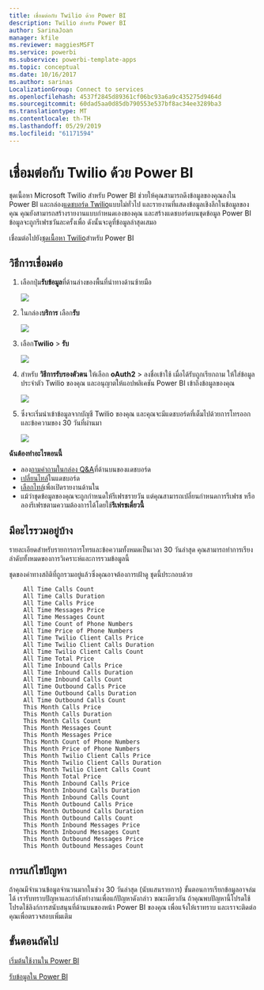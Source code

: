 ```yaml
---
title: เชื่อมต่อกับ Twilio ด้วย Power BI
description: Twilio สำหรับ Power BI
author: SarinaJoan
manager: kfile
ms.reviewer: maggiesMSFT
ms.service: powerbi
ms.subservice: powerbi-template-apps
ms.topic: conceptual
ms.date: 10/16/2017
ms.author: sarinas
LocalizationGroup: Connect to services
ms.openlocfilehash: 4537f2845d89361cf06bc93a6a9c435275d9464d
ms.sourcegitcommit: 60dad5aa0d85db790553e537bf8ac34ee3289ba3
ms.translationtype: MT
ms.contentlocale: th-TH
ms.lasthandoff: 05/29/2019
ms.locfileid: "61171594"
---
```

# <a name="connect-to-twilio-with-power-bi"></a>เชื่อมต่อกับ Twilio ด้วย Power BI
ชุดเนื้อหา Microsoft Twilio สำหรับ Power BI ช่วยให้คุณสามารถดึงข้อมูลของคุณลงใน Power BI และกล่อง[แดชบอร์ด Twilio](https://powerbi.microsoft.com/integrations/twilio)แบบไม่ทั่วไป และรายงานที่แสดงข้อมูลเชิงลึกในข้อมูลของคุณ คุณยังสามารถสร้างรายงานแบบกำหนดเองของคุณ และสร้างแดชบอร์ดบนชุดข้อมูล Power BI ข้อมูลจะถูกรีเฟรชวันละครั้งเพื่อ ดังนั้นจะดูที่ข้อมูลล่าสุดเสมอ

เชื่อมต่อไปยัง[ชุดเนื้อหา Twilio](https://app.powerbi.com/getdata/services/twilio)สำหรับ Power BI

## <a name="how-to-connect"></a>วิธีการเชื่อมต่อ
1. เลือกปุ่ม**รับข้อมูล**ที่ด้านล่างของพื้นที่นำทางด้านซ้ายมือ
   
   ![](media/service-connect-to-twilio/pbi_getdata.png) 
2. ในกล่อง**บริการ** เลือก**รับ**
   
   ![](media/service-connect-to-twilio/pbi_getservices.png) 
3. เลือก**Twilio** \> **รับ**
   
   ![](media/service-connect-to-twilio/twilio.png)
4. สำหรับ **วิธีการรับรองตัวตน** ให้เลือก **oAuth2** \> ลงชื่อเข้าใช้ เมื่อได้รับถูกเรียกถาม ให้ใส่ข้อมูลประจำตัว Twilio ของคุณ และอนุญาตให้แอปพลิเคชัน Power BI เข้าถึงข้อมูลของคุณ
   
   ![](media/service-connect-to-twilio/pbi_twilio_login.png)
5. ซึ่งจะเริ่มนำเข้าข้อมูลจากบัญชี Twilio ของคุณ และคุณจะมีแดชบอร์ดที่เต็มไปด้วยการโทรออกและข้อความของ 30 วันที่ผ่านมา 
   
   ![](media/service-connect-to-twilio/pbi_twilio_db.png)

**ฉันต้องทำอะไรตอนนี้**

* ลอง[ถามคำถามในกล่อง Q&A](consumer/end-user-q-and-a.md)ที่ด้านบนของแดชบอร์ด
* [เปลี่ยนไทล์](service-dashboard-edit-tile.md)ในแดชบอร์ด
* [เลือกไทล์](consumer/end-user-tiles.md)เพื่อเปิดรายงานด้านใน
* แม้ว่าชุดข้อมูลของคุณจะถูกกำหนดให้รีเฟรชรายวัน แต่คุณสามารถเปลี่ยนกำหนดการรีเฟรช หรือลองรีเฟรชตามความต้องการได้โดยใช้**รีเฟรชเดี๋ยวนี้**

## <a name="whats-included"></a>มีอะไรรวมอยู่บ้าง
รายละเอียดสำหรับรายการการโทรและข้อความทั้งหมดเป็นเวลา 30 วันล่าสุด คุณสามารถทำการเรียงลำดับทั้งหมดของการวิเคราะห์และการรวมข้อมูลนี้

ชุดของค่าทางสถิติที่ถูกรวมอยู่แล้วซึ่งคุณอาจต้องการเฝ้าดู ชุดนี้ประกอบด้วย

        All Time Calls Count  
        All Time Calls Duration  
        All Time Calls Price  
        All Time Messages Price  
        All Time Messages Count  
        All Time Count of Phone Numbers  
        All Time Price of Phone Numbers  
        All Time Twilio Client Calls Price  
        All Time Twilio Client Calls Duration  
        All Time Twilio Client Calls Count  
        All Time Total Price  
        All Time Inbound Calls Price  
        All Time Inbound Calls Duration  
        All Time Inbound Calls Count  
        All Time Outbound Calls Price  
        All Time Outbound Calls Duration  
        All Time Outbound Calls Count  
        This Month Calls Price  
        This Month Calls Duration  
        This Month Calls Count  
        This Month Messages Count  
        This Month Messages Price  
        This Month Count of Phone Numbers  
        This Month Price of Phone Numbers  
        This Month Twilio Client Calls Price  
        This Month Twilio Client Calls Duration  
        This Month Twilio Client Calls Count  
        This Month Total Price  
        This Month Inbound Calls Price  
        This Month Inbound Calls Duration  
        This Month Inbound Calls Count  
        This Month Outbound Calls Price  
        This Month Outbound Calls Duration  
        This Month Outbound Calls Count  
        This Month Inbound Messages Price  
        This Month Inbound Messages Count  
        This Month Outbound Messages Price  
        This Month Outbound Messages Count

## <a name="troubleshooting"></a>การแก้ไขปัญหา
ถ้าคุณมีจำนวนข้อมูลจำนวนมากในช่วง 30 วันล่าสุด (นับแสนรายการ) ขั้นตอนการเรียกข้อมูลอาจล่มได้ เรารับทราบปัญหาและกำลังทำงานเพื่อแก้ปัญหาดังกล่าว ขณะเดียวกัน ถ้าคุณพบปัญหานี้โปรดใช้โปรดใช้ลิงก์การสนับสนุนที่ด้านบนของหน้า Power BI ของคุณ เพื่อแจ้งให้เราทราบ และเราจะติดต่อคุณเพื่อตรวจสอบเพิ่มเติม

## <a name="next-steps"></a>ขั้นตอนถัดไป
[เริ่มต้นใช้งานใน Power BI](service-get-started.md)

[รับข้อมูลใน Power BI](service-get-data.md)

